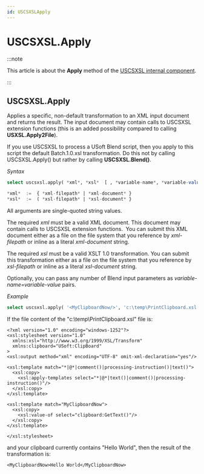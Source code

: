 ```yaml
---
id: USCSXSLApply
---
```


# USCSXSL.Apply




:::note

This article is about the **Apply** method of the [USCSXSL internal component](/docs/Extensions/USCSXSL_internal_component).

:::

## **USCSXSL.Apply**

Applies a specific, non-default transformation to an XML input document and returns the result.
The input document may contain calls to USCSXSL extension functions (this is an added possibility compared to calling **USXSL.Apply2File**).

If you use USCSXSL to process a USoft Blend script, then you apply to this script the default Batch.1.0.xsl transformation. Do this not by calling USCSXSL.Apply() but rather by calling **USCSXSL.Blend()**.

*Syntax*

```sql
select uscsxsl.apply( *xml*, *xsl*  [ , *variable-name*, *variable-value* ... ] )

*xml*  :=  { *xml-filepath* | *xml-document* }
*xsl*  :=  ( *xsl-filepath* | *xsl-document* }
```

All arguments are single-quoted string values.

The required *xml* must be a valid XML document. This document may contain calls to USCSXSL extension functions.  You can submit this XML document either as a file on the file system that you reference by *xml-filepath* or inline as a literal *xml-document* string.

The required *xsl* must be a valid XSLT 1.0 transformation. You can submit this transformation either as a file on the file system that you reference by *xsl-filepath* or inline as a literal *xsl-document* string.

Optionally, you can pass any number of Blend input parameters as *variable-name=variable-value* pairs.

*Example*

```sql
select uscsxsl.apply( '<MyClipboardNow/>', 'c:\temp\PrintClipboard.xsl' )
```

If the file content of the "c:\\temp\\PrintClipboard.xsl" file is:

```language-xml
<?xml version="1.0" encoding="windows-1252"?>
<xsl:stylesheet version="1.0"
  xmlns:xsl="http://www.w3.org/1999/XSL/Transform"
  xmlns:clipboard="USoft:ClipBoard"
>
<xsl:output method="xml" encoding="UTF-8" omit-xml-declaration="yes"/>

<xsl:template match="*|@*|comment()|processing-instruction()|text()">
  <xsl:copy>
    <xsl:apply-templates select="*|@*|text()|comment()|processing-instruction()"/>
  </xsl:copy>
</xsl:template>

<xsl:template match="MyClipboardNow">
  <xsl:copy>
    <xsl:value-of select="clipboard:GetText()"/>
  </xsl:copy>
</xsl:template>

</xsl:stylesheet>
```

and your clipboard currently contains "Hello World", then the result of the transformation is:

```language-xml
<MyClipboardNow>Hello World</MyClipboardNow>
```

 